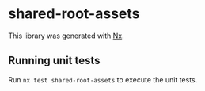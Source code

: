 # shared-root-assets

This library was generated with [Nx](https://nx.dev).

## Running unit tests

Run `nx test shared-root-assets` to execute the unit tests.
